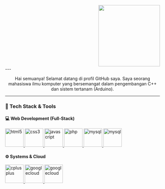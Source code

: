 <div align="right">
  <img height="200" src="https://media.giphy.com/media/v1.Y2lkPWVjZjA1ZTQ3ZmFlaDhweXdmZGljNGc3NnBmZTExZmh3azFieHN6aGF6cWQwZ211dyZlcD12MV9naWZzX3NlYXJjaCZjdD1n/5qcnRWFWfZyXC/giphy.gif"  />
</div>
---

<p align="center">
  Hai semuanya! Selamat datang di profil GitHub saya.
  Saya seorang mahasiswa ilmu komputer yang bersemangat dalam pengembangan C++ dan sistem tertanam (Arduino).
</p>

---


### 🚀 Tech Stack & Tools


#### 💻 Web Development (Full-Stack)
<p align="left"> 
  <a href="https://developer.mozilla.org/en-US/docs/Web/HTML" target="_blank" rel="noreferrer"> 
    <img src="https://cdn.jsdelivr.net/gh/devicons/devicon/icons/html5/html5-original.svg" alt="html5" width="60" height="60"/> 
  </a> 
  <a href="https://developer.mozilla.org/en-US/docs/Web/CSS" target="_blank" rel="noreferrer"> 
    <img src="https://cdn.jsdelivr.net/gh/devicons/devicon/icons/css3/css3-original.svg" alt="css3" width="60" height="60"/> 
  </a> 
  <a href="https://developer.mozilla.org/en-US/docs/Web/JavaScript" target="_blank" rel="noreferrer"> 
    <img src="https://cdn.jsdelivr.net/gh/devicons/devicon/icons/javascript/javascript-original.svg" alt="javascript" width="60" height="60"/> 
  </a>
  <a href="https://www.php.net" target="_blank" rel="noreferrer"> 
    <img src="https://cdn.jsdelivr.net/gh/devicons/devicon/icons/php/php-original.svg" alt="php" width="60" height="60"/> 
  </a> 
  <a href="https://www.mysql.com/" target="_blank" rel="noreferrer"> 
    <img src="https://cdn.jsdelivr.net/gh/devicons/devicon/icons/mysql/mysql-original-wordmark.svg" alt="mysql" width="60" height="60"/> 
  </a>
  <a href="https://nextjs.org/" target="_blank" rel="noreferrer"> 
    <img src="https://cdn.jsdelivr.net/gh/devicons/devicon@latest/icons/nextjs/nextjs-original.svg" alt="mysql" width="60" height="60"/>
  </a>
</p>

#### ⚙️ Systems & Cloud
<p align="left"> 
  <a href="https://isocpp.org/" target="_blank" rel="noreferrer"> 
    <img src="https://cdn.jsdelivr.net/gh/devicons/devicon/icons/cplusplus/cplusplus-original.svg" alt="cplusplus" width="60" height="60"/> 
  </a> 
  <a href="https://cloud.google.com/" target="_blank" rel="noreferrer"> 
    <img src="https://cdn.jsdelivr.net/gh/devicons/devicon/icons/googlecloud/googlecloud-original.svg" alt="googlecloud" width="60" height="60"/> 
  </a>
  <a href="https://www.python.org"/" target="_blank" rel="noreferrer"> 
    <img src="https://cdn.jsdelivr.net/gh/devicons/devicon@latest/icons/python/python-original.svg" alt="googlecloud" width="60" height="60"/> 
  </a> 
</p>

